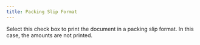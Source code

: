 ```yaml
---
title: Packing Slip Format
---
```



Select this check box to print the document in a packing slip format. In this case, the amounts are not printed.

